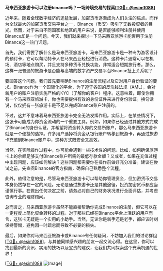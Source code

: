 **马来西亚旅游卡可以注册binance吗？一场跨境交易的探索[[TG💪+ @esim1088](https://t.me/s/esim1088)]**

近年来，随着全球数字经济的迅猛发展，加密货币逐渐成为人们关注的焦点。而作为全球最大的加密货币交易平台之一，Binance（币安）吸引了无数投资者的目光。然而，对于来自不同国家和地区的用户来说，是否能够顺利注册并使用Binance却是一个问题。今天，我们就来探讨一下马来西亚旅游卡能否用于注册Binance这一热门话题。

首先，我们需要了解什么是马来西亚旅游卡。马来西亚旅游卡是一种专为游客设计的预付卡，它可以帮助持卡人在马来西亚轻松进行消费。这种卡片通常可以在机场、酒店等地点购买，并且支持多种货币兑换功能，非常适合短期旅行者。那么，这样一张普通的旅游卡是否能与高端的数字资产交易平台Binance扯上关系呢？

要回答这个问题，我们首先要明确Binance的注册流程以及它对用户身份验证的要求。Binance作为一个国际化的平台，为了遵守各国的反洗钱法规（AML），会对新用户的账户注册实施严格的KYC（了解你的客户）程序。这意味着，即使你拥有一个马来西亚旅游卡，你也需要提供有效的身份证件来进行身份验证。换句话说，仅仅拥有一张旅游卡是不足以完成Binance账户注册的。

不过，这并不意味着马来西亚旅游卡完全无法发挥作用。实际上，在某些情况下，这张卡可能成为你资金流动的一个重要工具。例如，如果你已经通过其他方式完成了Binance的身份认证，并希望将资金转入你的交易所账户，那么马来西亚旅游卡就是一个便捷的选择。许多用户选择将资金从银行账户转移到旅游卡，再通过旅游卡充值到Binance账户中，这种方式既安全又高效。

当然，在实际操作过程中，你可能会遇到一些技术性的问题。比如，如何确保旅游卡上的余额足够支付Binance账户所需的最低存款金额？又或者，如果在充值过程中出现问题，应该如何解决？这些问题都需要你在操作前做好充分准备。建议在尝试之前，先查阅Binance的官方指南，确保自己熟悉整个流程。

此外，值得注意的是，尽管马来西亚旅游卡可以帮助你管理资金，但加密货币交易本身仍然存在一定的风险。无论是通过旅游卡还是其他途径，投资加密货币都应当谨慎行事。在做出任何决定之前，请务必对自己的财务状况进行全面评估，并考虑咨询专业的理财顾问。

总而言之，马来西亚旅游卡虽然不能直接帮助你完成Binance的注册，但它可以在一定程度上简化资金转移的过程。对于那些已经在Binance平台上活跃的用户而言，这张卡无疑是一个实用的小助手。当然，无论你是新手还是老手，都应该时刻保持警惕，避免因一时疏忽而导致不必要的损失。

最后，如果你对马来西亚旅游卡或Binance有任何疑问，不妨加入我们的讨论群组[[TG💪+ @esim1088](https://t.me/s/esim1088)]，与其他同样感兴趣的朋友一起交流心得。在这里，你可以找到最新的资讯、实用的技巧以及宝贵的建议，让我们共同探索这个充满机遇的世界！

[[TG💪+ @esim1088](https://t.me/s/esim1088) ![Image](https://i.postimg.cc/4NQfJmqS/Snipaste-2025-05-13-00-14-12.png)]